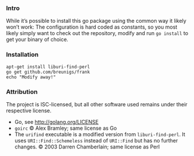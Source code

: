 ### Intro

While it’s possible to install this go package using the common way it likely won’t work: The configuration is hard coded as constants, so you most likely simply want to check out the repository, modify and run `go install` to get your binary of choice.

### Installation

```
apt-get install liburi-find-perl
go get github.com/breunigs/frank
echo "Modify away!"
```


### Attribution

The project is ISC-licensed, but all other software used remains under their respective license.

- Go, see http://golang.org/LICENSE
- `goirc` © Alex Bramley; same license as Go
- The `urifind` executable is a modified version from `liburi-find-perl`. It uses `URI::Find::Schemeless` instead of `URI::Find` but has no further changes. © 2003 Darren Chamberlain; same license as Perl
